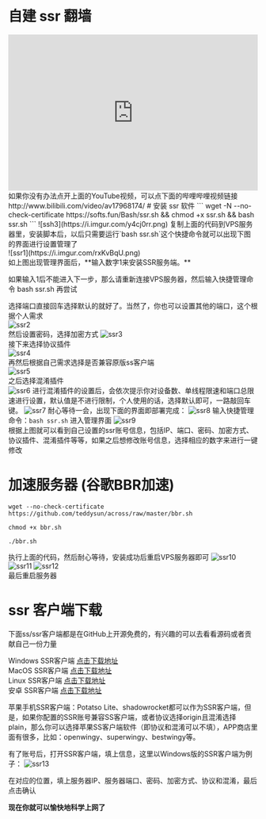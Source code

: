 # 自建 ssr 翻墙
<iframe width="100%" height="315" src="https://www.youtube.com/embed/_6lRX9S4knI" frameborder="0" gesture="media" allow="encrypted-media" allowfullscreen></iframe>
<br>
如果你没有办法点开上面的YouTube视频，可以点下面的哔哩哔哩视频链接
http://www.bilibili.com/video/av17968174/
# 安装 ssr 软件
```
wget -N --no-check-certificate https://softs.fun/Bash/ssr.sh && chmod +x ssr.sh && bash ssr.sh
```
![ssh3](https://i.imgur.com/y4cj0rr.png)
复制上面的代码到VPS服务器里，安装脚本后，以后只需要运行`bash ssr.sh`这个快捷命令就可以出现下图的界面进行设置管理了
<br>
![ssr1](https://i.imgur.com/rxKvBqU.png)
<br>
如上图出现管理界面后，**输入数字1来安装SSR服务端。**

如果输入1后不能进入下一步，那么请重新连接VPS服务器，然后输入快捷管理命令 bash ssr.sh 再尝试

选择端口直接回车选择默认的就好了。当然了，你也可以设置其他的端口，这个根据个人需求
<br>
![ssr2](https://i.imgur.com/mimLhWy.png)
<br>
然后设置密码，选择加密方式
![ssr3](https://i.imgur.com/EY98FzT.png)
<br>
接下来选择协议插件
<br>
![ssr4](https://i.imgur.com/GKob99t.png)
<br>
再然后根据自己需求选择是否兼容原版ss客户端
<br>
![ssr5](https://i.imgur.com/1K3IrbA.png)
<br>
之后选择混淆插件
<br>
![ssr6](https://i.imgur.com/4cNQiwg.png)
进行混淆插件的设置后，会依次提示你对设备数、单线程限速和端口总限速进行设置，默认值是不进行限制，个人使用的话，选择默认即可，一路敲回车键。
![ssr7](https://i.imgur.com/Utz2lNU.png)
耐心等待一会，出现下面的界面即部署完成：
![ssr8](https://i.imgur.com/tNuZx6q.png)
输入快捷管理命令：`bash ssr.sh` 进入管理界面
![ssr9](https://i.imgur.com/2eOXkOw.png)
<br>
根据上图就可以看到自己设置的ssr账号信息，包括IP、端口、密码、加密方式、协议插件、混淆插件等等，如果之后想修改账号信息，选择相应的数字来进行一键修改

# 加速服务器 (谷歌BBR加速)
```
wget --no-check-certificate https://github.com/teddysun/across/raw/master/bbr.sh

chmod +x bbr.sh

./bbr.sh
```
执行上面的代码，然后耐心等待，安装成功后重启VPS服务器即可
![ssr10](https://i.imgur.com/NcOiqdD.png)
![ssr11](https://i.imgur.com/FeuTxoN.png)
![ssr12](https://i.imgur.com/zNhE3Vs.png)
<br>
最后重启服务器

# ssr 客户端下载
下面ss/ssr客户端都是在GitHub上开源免费的，有兴趣的可以去看看源码或者贡献自己一份力量

Windows SSR客户端  [点击下载地址](https://github.com/shadowsocksr-backup/shadowsocksr-csharp/releases '下载地址')<br>
MacOS SSR客户端  [点击下载地址](https://github.com/shadowsocksr-backup/ShadowsocksX-NG/releases '下载地址')<br>
Linux SSR客户端  [点击下载地址](https://github.com/erguotou520/electron-ssr/releases '下载地址')<br>
安卓 SSR客户端  [点击下载地址](https://github.com/shadowsocksr-backup/shadowsocksr-android/releases/download/3.4.0.8/shadowsocksr-release.apk '下载地址')<br>

苹果手机SSR客户端：Potatso Lite、shadowrocket都可以作为SSR客户端，但是，如果你配置的SSR账号兼容SS客户端，或者协议选择origin且混淆选择plain，那么你可以选择苹果SS客户端软件（即协议和混淆可以不填），APP商店里面有很多，比如：openwingy、superwingy、bestwingy等。

有了账号后，打开SSR客户端，填上信息，这里以Windows版的SSR客户端为例子：
![ssr13](https://i.imgur.com/LA81WuS.png)

在对应的位置，填上服务器IP、服务器端口、密码、加密方式、协议和混淆，最后点击确认

**现在你就可以愉快地科学上网了**